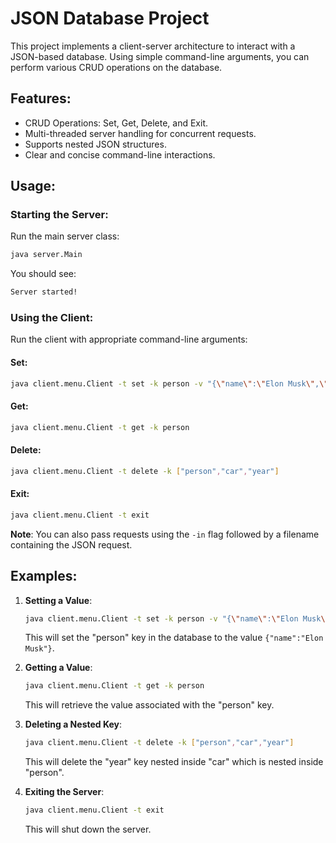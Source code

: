 # JSON Database Project

This project implements a client-server architecture to interact with a JSON-based database. Using simple command-line arguments, you can perform various CRUD operations on the database.

## Features:
- CRUD Operations: Set, Get, Delete, and Exit.
- Multi-threaded server handling for concurrent requests.
- Supports nested JSON structures.
- Clear and concise command-line interactions.
  

## Usage:

### Starting the Server:
Run the main server class:

```bash
java server.Main
```

You should see:

```bash
Server started!
```

### Using the Client:
Run the client with appropriate command-line arguments:

#### Set:
```bash
java client.menu.Client -t set -k person -v "{\"name\":\"Elon Musk\",\"car\":{\"model\":\"Tesla Roadster\"},\"rocket\":{\"name\":\"Falcon 9\",\"launches\":\"88\"}}"
```

#### Get:
```bash
java client.menu.Client -t get -k person
```

#### Delete:
```bash
java client.menu.Client -t delete -k ["person","car","year"]
```

#### Exit:
```bash
java client.menu.Client -t exit
```

**Note**: You can also pass requests using the `-in` flag followed by a filename containing the JSON request.

## Examples:

1. **Setting a Value**:
   ```bash
   java client.menu.Client -t set -k person -v "{\"name\":\"Elon Musk\"}"
   ```

   This will set the "person" key in the database to the value `{"name":"Elon Musk"}`.

2. **Getting a Value**:
   ```bash
   java client.menu.Client -t get -k person
   ```

   This will retrieve the value associated with the "person" key.

3. **Deleting a Nested Key**:
   ```bash
   java client.menu.Client -t delete -k ["person","car","year"]
   ```

   This will delete the "year" key nested inside "car" which is nested inside "person".

4. **Exiting the Server**:
   ```bash
   java client.menu.Client -t exit
   ```

   This will shut down the server.

